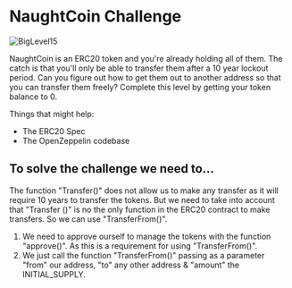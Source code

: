 # NaughtCoin Challenge 
![BigLevel15](https://user-images.githubusercontent.com/102038261/218554565-4a6f597d-f598-4762-99a6-74db755b2f91.svg)

NaughtCoin is an ERC20 token and you're already holding all of them. The catch is that you'll only be able to transfer them after a 10 year lockout period. Can you figure out how to get them out to another address so that you can transfer them freely? Complete this level by getting your token balance to 0.

Things that might help:
- The ERC20 Spec
- The OpenZeppelin codebase

## To solve the challenge we need to...

The function "Transfer()" does not allow us to make any transfer as it will require 10 years to transfer the tokens. But we need to take into account that "Transfer ()" is no the only function in the ERC20 contract to make transfers. So we can use "TransferFrom()".

1. We need to approve ourself to manage the tokens with the function "approve()". As this is a requirement for using "TransferFrom()".
2. We just call the function "TransferFrom()" passing as a parameter "from" our address, "to" any other address & "amount" the INITIAL_SUPPLY.

